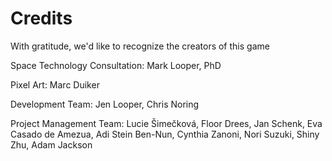 # Credits

With gratitude, we'd like to recognize the creators of this game

Space Technology Consultation: Mark Looper, PhD

Pixel Art: Marc Duiker

Development Team: Jen Looper, Chris Noring

Project Management Team: Lucie Šimečková, Floor Drees, Jan Schenk, Eva Casado de Amezua, Adi Stein Ben-Nun, Cynthia Zanoni, Nori Suzuki, Shiny Zhu, Adam Jackson